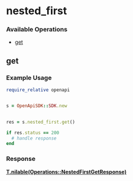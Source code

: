 # nested_first

### Available Operations

* [get](#get)

## get

### Example Usage

```ruby
require_relative openapi


s = OpenApiSDK::SDK.new

    
res = s.nested_first.get()

if res.status == 200
  # handle response
end

```


### Response

**[T.nilable(Operations::NestedFirstGetResponse)](../../models/operations/nestedfirstgetresponse.md)**

